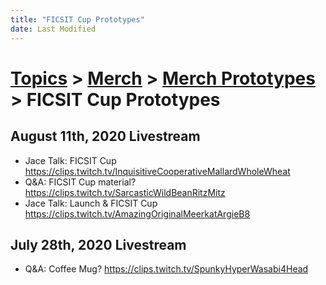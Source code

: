 ```yaml
---
title: "FICSIT Cup Prototypes"
date: Last Modified
---
```

# [Topics](../../../topics.md) > [Merch](../../../topics/merch.md) > [Merch Prototypes](../../../topics/merch/merch-prototypes.md) > FICSIT Cup Prototypes

## August 11th, 2020 Livestream
* Jace Talk: FICSIT Cup https://clips.twitch.tv/InquisitiveCooperativeMallardWholeWheat
* Q&A: FICSIT Cup material? https://clips.twitch.tv/SarcasticWildBeanRitzMitz
* Jace Talk: Launch & FICSIT Cup https://clips.twitch.tv/AmazingOriginalMeerkatArgieB8

## July 28th, 2020 Livestream
* Q&A: Coffee Mug? https://clips.twitch.tv/SpunkyHyperWasabi4Head
